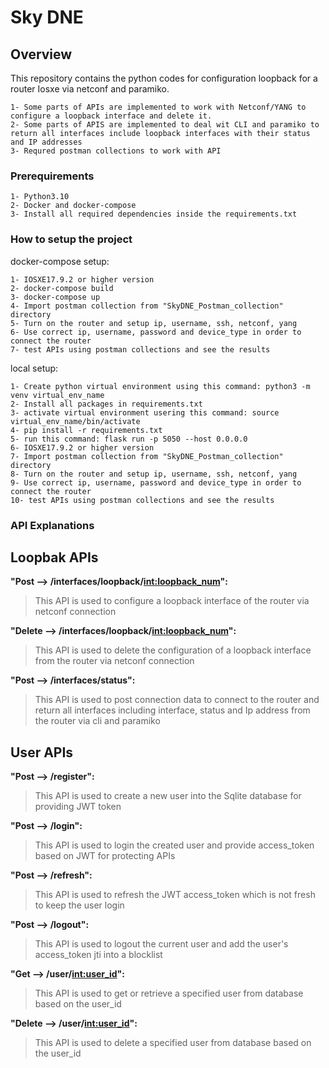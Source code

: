 # Sky DNE 
## Overview

This repository contains the python codes for configuration loopback for a router Iosxe via netconf and paramiko.


```
1- Some parts of APIs are implemented to work with Netconf/YANG to configure a loopback interface and delete it.
2- Some parts of APIS are implemented to deal wit CLI and paramiko to return all interfaces include loopback interfaces with their status and IP addresses
3- Requred postman collections to work with API
```

### Prerequirements
```
1- Python3.10
2- Docker and docker-compose
3- Install all required dependencies inside the requirements.txt
```

### How to setup the project

docker-compose setup:

```
1- IOSXE17.9.2 or higher version
2- docker-compose build
3- docker-compose up 
4- Import postman collection from "SkyDNE_Postman_collection" directory
5- Turn on the router and setup ip, username, ssh, netconf, yang
6- Use correct ip, username, password and device_type in order to connect the router
7- test APIs using postman collections and see the results
```

local setup:

```
1- Create python virtual environment using this command: python3 -m venv virtual_env_name
2- Install all packages in requirements.txt
3- activate virtual environment usering this command: source virtual_env_name/bin/activate
4- pip install -r requirements.txt
5- run this command: flask run -p 5050 --host 0.0.0.0
6- IOSXE17.9.2 or higher version
7- Import postman collection from "SkyDNE_Postman_collection" directory
8- Turn on the router and setup ip, username, ssh, netconf, yang
9- Use correct ip, username, password and device_type in order to connect the router
10- test APIs using postman collections and see the results
```


### API Explanations

## Loopbak APIs
 
**"Post --> /interfaces/loopback/<int:loopback_num>":**
> This API is used to configure a loopback interface of the router via netconf connection

**"Delete --> /interfaces/loopback/<int:loopback_num>":**
> This API is used to delete the configuration of a loopback interface from the router via netconf connection

**"Post --> /interfaces/status":**
> This API is used to post connection data to connect to the router and return all interfaces including interface, status and Ip address from the router via cli and paramiko

## User APIs

**"Post --> /register":**
> This API is used to create a new user into the Sqlite database for providing JWT token

**"Post --> /login":**
> This API is used to login the created user and provide access_token based on JWT for protecting APIs

**"Post --> /refresh":**
> This API is used to refresh the JWT access_token which is not fresh to keep the user login

**"Post --> /logout":**
> This API is used to logout the current user and add the user's access_token jti into a blocklist

**"Get --> /user/<int:user_id>":**
> This API is used to get or retrieve a specified user from database based on the user_id

**"Delete --> /user/<int:user_id>":**
> This API is used to delete a specified user from database based on the user_id